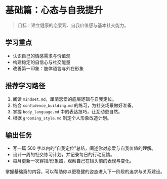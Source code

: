 # 基础篇：心态与自我提升

> 目标：建立健康的恋爱观、自我价值感与基本社交能力。

## 学习重点

- 认识自己的情感需求与价值观
- 构建稳定的自信心与社交能量
- 改善第一印象：肢体语言与外在形象

## 推荐学习路径

1. 阅读 `mindset.md`，厘清恋爱的底层逻辑与自我定位。
2. 结合 `confidence_building.md` 的练习，为社交场景做好准备。
3. 掌握 `body_language.md` 中的表达技巧，让互动更自然。
4. 根据 `grooming_style.md` 制定个人形象改造计划。

## 输出任务

- 写一篇 500 字以内的“自我定位”总结，阐述你对恋爱与自我价值的理解。
- 设计一周的社交练习计划，并记录每日的行动反馈。
- 每月更新一次穿搭/形象照，观察自己在镜头前的表现与变化。

掌握基础篇的内容，可以帮助你以更稳健的姿态进入下一阶段的追求与关系建设。
